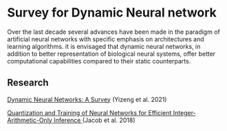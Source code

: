 # Survey for Dynamic Neural network
Over the last decade several advances have been made in the paradigm of 
artificial neural networks with specific emphasis on architectures and learning algorithms.
it is envisaged that dynamic neural networks, 
in addition to better representation of biological neural systems,
offer better computational capabilities compared to their static counterparts.

## Research

[Dynamic Neural Networks: A Survey](https://arxiv.org/pdf/2102.04906.pdf) (Yizeng et al. 2021)

[Quantization and Training of Neural Networks for Efficient Integer-Arithmetic-Only Inference
](https://arxiv.org/abs/1712.05877) (Jacob et al. 2018)
